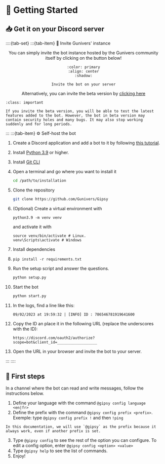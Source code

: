 # 👋 Getting Started

## 📥 Get it on your Discord server

::::{tab-set}
:::{tab-item} 💌 Invite Gunivers' instance

<div align=center>

You can simply invite the bot instance hosted by the Gunivers community itself by clicking on the button below!

```{button-link} http://utip.io/s/1yhs7W
:color: primary
:align: center
:shadow:

Invite the bot on your server
```

Alternatively, you can invite the beta version by [clicking here](https://discordapp.com/oauth2/authorize?client_id=813836349147840513&scope=bot)

</div>

```{admonition} If you use the beta version
:class: important

If you invite the beta version, you will be able to test the latest features added to the bot. However, the bot in beta version may contain security holes and many bugs. It may also stop working suddenly and for long periods.
```

:::
:::{tab-item} ⚙️ Self-host the bot

1. Create a Discord application and add a bot to it by following [this tutorial](https://discord.com/developers/docs/getting-started).

2. Install [Python 3.9](https://www.python.org/downloads/release/python-390/) or higher.

3. Install [Git CLI](https://git-scm.com/book/en/v2/Getting-Started-The-Command-Line)

4. Open a terminal and go where you want to install it

      ```bash
      cd /path/to/installation
      ```

5. Clone the repository

      ```bash
      git clone https://github.com/Gunivers/Gipsy
      ```

6. (Optional) Create a virtual environment with 

      ```
      python3.9 -m venv venv
      ```
      and activate it with
      ```
      source venv/bin/activate # Linux.
      venv\Scripts\activate # Windows
      ```

7. Install dependencies
8. 
      ```
      pip install -r requirements.txt
      ```

9.  Run the setup script and answer the questions.

      ```bash
      python setup.py
      ```

10. Start the bot
      ```bash
      python start.py
      ```

11. In the logs, find a line like this:

      ```
      09/02/2023 at 19:59:32 | [INFO] ID : 786546781919641600
      ```

12. Copy the ID an place it in the following URL (replace the underscores with the ID):

      ```
      https://discord.com/oauth2/authorize?scope=bot&client_id=__________________
      ```
   
13. Open the URL in your browser and invite the bot to your server.

:::
::::
## 👶 First steps

In a channel where the bot can read and write messages, follow the instructions below.

1. Define your language with the command `@gipsy config language <en|fr>`
2. Define the prefix with the command `@gipsy config prefix <prefix>`. 
   Exemple: type `@gipsy config prefix !` and then `!ping`

```{note}
In this documentation, we will use `@gipsy` as the prefix because it always work, even if another prefix is set.
```
3. Type `@gipsy config` to see the rest of the option you can configure. To edit a config option, enter `@gipsy config <option> <value>`
4. Type `@gipsy help` to see the list of commands.
5. Enjoy!